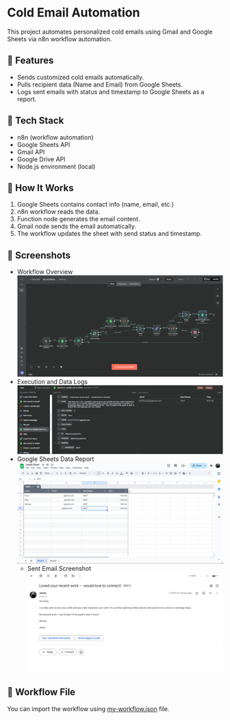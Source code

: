 # Cold Email Automation

This project automates personalized cold emails using Gmail and Google Sheets via n8n workflow automation.

## 🚀 Features

- Sends customized cold emails automatically.
- Pulls recipient data (Name and Email) from Google Sheets.
- Logs sent emails with status and timestamp to Google Sheets as a report.

## 🧰 Tech Stack

- n8n (workflow automation)
- Google Sheets API
- Gmail API
- Google Drive API
- Node.js environment (local)

## 🧠 How It Works

1. Google Sheets contains contact info (name, email, etc.)
2. n8n workflow reads the data.
3. Function node generates the email content.
4. Gmail node sends the email automatically.
5. The workflow updates the sheet with send status and timestamp.

## 📸 Screenshots

- Workflow Overview
  ![Workflow Screenshot](./assets/workflow-overview.png)
- Execution and Data Logs
  ![Execution Screenshot](./assets/execution-success.png)
- Google Sheets Data Report
  ![Google Sheets Data Screenshot](./assets/google-sheets-data-report.png)
  - Sent Email Screenshot
    ![Sent Email Screenshot](./assets/sent-gmail.png)

## 🧩 Workflow File

You can import the workflow using [my-workflow.json](./my-workflow.json) file.

